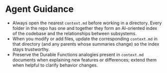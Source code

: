 # Agent Guidance
- Always open the nearest `context.md` before working in a directory. Every folder in the repo has one and together they form an
  AI-oriented index of the codebase and the relationships between subsystems.
- When you modify or add files, update the corresponding `context.md` in that directory (and any parents whose summaries change)
  so the index stays trustworthy.
- Preserve the Durable Functions analogies present in `context.md` documents when explaining new features or differences; extend
  them when helpful to clarify behavior changes.

